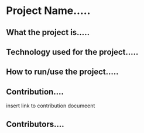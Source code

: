# Project Name.....

## What the project is.....

## Technology used for the project.....

## How to run/use the project.....

## Contribution....

insert link to contribution documeent

## Contributors....
